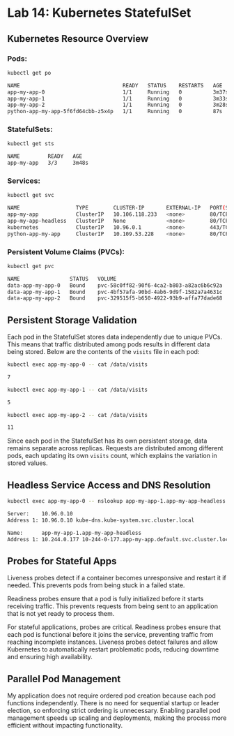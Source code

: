 # Lab 14: Kubernetes StatefulSet

## Kubernetes Resource Overview

### Pods:

```bash
kubectl get po
```

```bash
NAME                                 READY   STATUS    RESTARTS   AGE
app-my-app-0                         1/1     Running   0          3m37s
app-my-app-1                         1/1     Running   0          3m33s
app-my-app-2                         1/1     Running   0          3m28s
python-app-my-app-5f6fd64cbb-z5x4p   1/1     Running   0          87s
```

### StatefulSets:

```bash
kubectl get sts
```

```bash
NAME         READY   AGE
app-my-app   3/3     3m48s
```

### Services:

```bash
kubectl get svc
```

```bash
NAME                  TYPE        CLUSTER-IP       EXTERNAL-IP   PORT(S)   AGE
app-my-app            ClusterIP   10.106.118.233   <none>        80/TCP    3m57s
app-my-app-headless   ClusterIP   None             <none>        80/TCP    3m
kubernetes            ClusterIP   10.96.0.1        <none>        443/TCP   13d
python-app-my-app     ClusterIP   10.109.53.228    <none>        80/TCP    17h
```

### Persistent Volume Claims (PVCs):

```bash
kubectl get pvc
```

```bash
NAME                STATUS   VOLUME                                     CAPACITY   ACCESS MODES   STORAGECLASS   AGE
data-app-my-app-0   Bound    pvc-58c0ff82-90f6-4ca2-b803-a82ac6b6c92a   1Gi        RWO            standard       4m8s
data-app-my-app-1   Bound    pvc-4bf57afa-90bd-4ab6-9d9f-1582a7a4631c   1Gi        RWO            standard       4m4s
data-app-my-app-2   Bound    pvc-329515f5-b650-4922-93b9-affa77dade68   1Gi        RWO            standard       4m
```

## Persistent Storage Validation

Each pod in the StatefulSet stores data independently due to unique PVCs. This means that traffic distributed among pods results in different data being stored. Below are the contents of the `visits` file in each pod:

```bash
kubectl exec app-my-app-0 -- cat /data/visits
```

```bash
7
```

```bash
kubectl exec app-my-app-1 -- cat /data/visits
```

```bash
5
```

```bash
kubectl exec app-my-app-2 -- cat /data/visits
```

```bash
11
```

Since each pod in the StatefulSet has its own persistent storage, data remains separate across replicas. Requests are distributed among different pods, each updating its own `visits` count, which explains the variation in stored values.

## Headless Service Access and DNS Resolution

```bash
kubectl exec app-my-app-0 -- nslookup app-my-app-1.app-my-app-headless
```

```bash
Server:    10.96.0.10
Address 1: 10.96.0.10 kube-dns.kube-system.svc.cluster.local

Name:      app-my-app-1.app-my-app-headless
Address 1: 10.244.0.177 10-244-0-177.app-my-app.default.svc.cluster.local
```

## Probes for Stateful Apps

Liveness probes detect if a container becomes unresponsive and restart it if needed. This prevents pods from being stuck in a failed state.

Readiness probes ensure that a pod is fully initialized before it starts receiving traffic. This prevents requests from being sent to an application that is not yet ready to process them.

For stateful applications, probes are critical. Readiness probes ensure that each pod is functional before it joins the service, preventing traffic from reaching incomplete instances. Liveness probes detect failures and allow Kubernetes to automatically restart problematic pods, reducing downtime and ensuring high availability.

## Parallel Pod Management

My application does not require ordered pod creation because each pod functions independently. There is no need for sequential startup or leader election, so enforcing strict ordering is unnecessary. Enabling parallel pod management speeds up scaling and deployments, making the process more efficient without impacting functionality.

